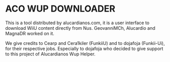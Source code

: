 # ACO WUP DOWNLOADER
This is a tool distributed by alucardianos.com, it is a user interface to download WiiU content directly from Nus. GeovanniMCh, 
Alucardio and MagnaDR worked on it.

We give credits to Cearp and Cera1kiler (FunkiiU) and to dojafoja (Funkii-Ui), for their respective jobs.
Especially to dojafoja who decided to give support to this project of Alucardianos Wup Helper.
